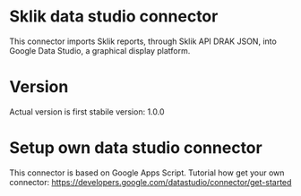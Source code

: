 # Sklik data studio connector
This connector imports Sklik reports, through Sklik API DRAK JSON, into Google Data Studio, a graphical display platform. 

# Version
Actual version is first stabile version: 1.0.0 

# Setup own data studio connector
This connector is based on Google Apps Script. 
Tutorial how get your own connector: https://developers.google.com/datastudio/connector/get-started


